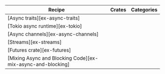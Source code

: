 | Recipe | Crates | Categories |
|--------|--------|------------|
| [Async traits][ex-async-traits] |  |  |
| [Tokio async runtime][ex-tokio] |  |  |
| [Async channels][ex-async-channels] |  |  |
| [Streams][ex-streams] |  |  |
| [Futures crate][ex-futures] |  |  |
| [Mixing Async and Blocking Code][ex-mix-async-and-blocking] |  |  |

